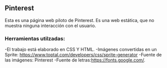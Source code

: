 ## Pinterest
Esta es una página web piloto de Pinterest. Es una web estática, que no muestra ninguna interacción con el usuario.

### Herramientas utilzadas:
-El trabajo está elaborado en CSS Y HTML.
-Imágenes convertidas en un Sprite: https://www.toptal.com/developers/css/sprite-generator
-Fuente de las imágenes: Pinterest
-Fuente de letras:https://fonts.google.com/.
